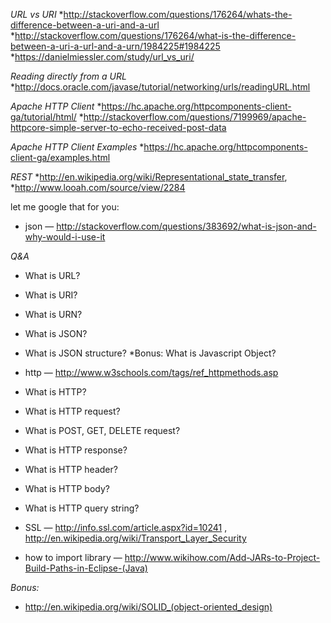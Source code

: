 *URL vs URI*
*http://stackoverflow.com/questions/176264/whats-the-difference-between-a-uri-and-a-url
*http://stackoverflow.com/questions/176264/what-is-the-difference-between-a-uri-a-url-and-a-urn/1984225#1984225
*https://danielmiessler.com/study/url_vs_uri/

*Reading directly from a URL*
*http://docs.oracle.com/javase/tutorial/networking/urls/readingURL.html

*Apache HTTP Client*
*https://hc.apache.org/httpcomponents-client-ga/tutorial/html/
*http://stackoverflow.com/questions/7199969/apache-httpcore-simple-server-to-echo-received-post-data

*Apache HTTP Client Examples*
*https://hc.apache.org/httpcomponents-client-ga/examples.html

*REST*
*http://en.wikipedia.org/wiki/Representational_state_transfer,
*http://www.looah.com/source/view/2284

let me google that for you:
* json — http://stackoverflow.com/questions/383692/what-is-json-and-why-would-i-use-it


*Q&A*
* What is URL?
* What is URI?
* What is URN?
* What is JSON?
* What is JSON structure?
*Bonus: What is Javascript Object?
* http — http://www.w3schools.com/tags/ref_httpmethods.asp

* What is HTTP?
* What is HTTP request?
* What is POST, GET, DELETE request?
* What is HTTP response?
* What is HTTP header?
* What is HTTP body?
* What is HTTP query string?

* SSL — http://info.ssl.com/article.aspx?id=10241 , http://en.wikipedia.org/wiki/Transport_Layer_Security
* how to import library — http://www.wikihow.com/Add-JARs-to-Project-Build-Paths-in-Eclipse-(Java)

*Bonus:*
* http://en.wikipedia.org/wiki/SOLID_(object-oriented_design)
